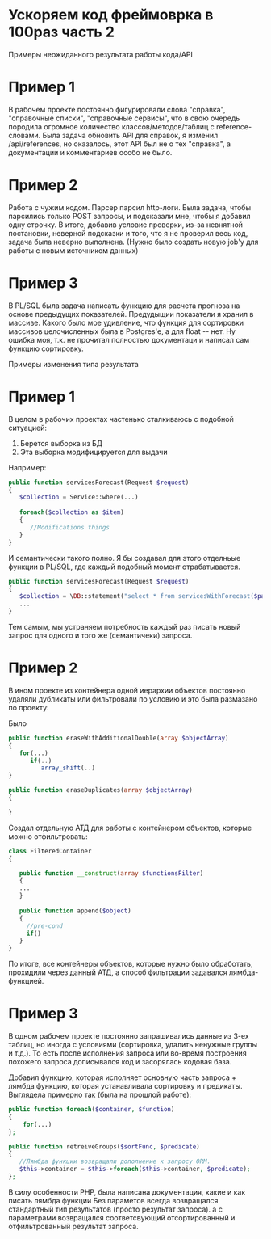 # Ускоряем код фреймоврка в 100раз часть 2 

Примеры неожиданного результата работы кода/API

# Пример 1

В рабочем проекте постоянно фигурировали слова "справка", "справочные списки", "справочные сервисы", что в свою очередь породила огромное количество классов/методов/таблиц
с reference-словами. 
Была задача обновить API для справок, я изменил /api/references, но оказалось, этот API был не о тех "справка", а документации и комментариев особо не было.

# Пример 2 

Работа с чужим кодом. Парсер парсил http-логи. Была задача, чтобы парсились только POST запросы, и подсказали мне, чтобы я добавил одну строчку.
В итоге, добавив условие проверки, из-за невнятной постановки, неверной подсказки и того, что я не проверил весь код, задача была неверно выполнена.
(Нужно было создать новую job'y для работы с  новым источником данных)

# Пример 3

В PL/SQL была задача написать функцию для расчета прогноза на основе предыдущих показателей. Предудыщии показатели я хранил в массиве. Какого было мое удивление, что
функция для сортировки массивов целочисленных была в Postgres'e, а для float -- нет. Ну ошибка моя, т.к. не прочитал полностью документаци и написал сам функцию сортировку.


Примеры изменения типа результата

# Пример 1

В целом в рабочих проектах частенько сталкиваюсь с подобной ситуацией:
1) Берется выборка из БД
2) Эта выборка модифицируется для выдачи

Например:

```php
public function servicesForecast(Request $request)
{
   $collection = Service::where(...)
   
   foreach($collection as $item)
   {
      //Modifications things 
   }
} 
```

И семантически такого полно. Я бы создавал для этого отделньые функции в PL/SQL, где каждый подобный момент отрабатывается.

```php
public function servicesForecast(Request $request)
{
   $collection = \DB::statement("select * from servicesWithForecast($params)");
   ...
} 
```

Тем самым, мы устраняем потребность каждый раз писать новый запрос для одного и того же (семантичеки) запроса. 

# Пример 2 

В ином проекте из контейнера одной иерархии объектов постоянно удаляли дубликаты или фильтровали по условию и это была размазано по проекту:

Было
```php
public function eraseWithAdditionalDouble(array $objectArray)
{
   for(...)
      if(..)
         array_shift(..)
}

public function eraseDuplicates(array $objectArray)
{

}
```

Создал отдельную АТД для работы с контейнером объектов, которые можно отфильтровать:

```php
class FilteredContainer
{

   public function __construct(array $functionsFilter)
   {
   ...
   }
   
   public function append($object)
   {
     //pre-cond
     if()
   }
}
```
По итоге, все контейнеры объектов, которые нужно было обработать, прохидили через данный АТД, а способ фильтрации задавался лямбда-функцией.

# Пример 3

В одном рабочем проекте постоянно запрашивались данные из 3-ех таблиц, но иногда с условиями (сортировка, удалить ненужные группы и т.д.). То есть после исполнения
запроса или во-время построения похожего запроса дописывался код и засорялась кодовая база.

Добавил функцию, которая исполняет основную часть запроса + лямбда функцию, которая устанавливала сортировку и предикаты. Выглядела примерно так (была на прошлой работе):

```php
public function foreach($container, $function)
{
    for(...)
};

public function retreiveGroups($sortFunc, $predicate)
{
   //Лямбда функции возвращали дополнение к запросу ORM.
   $this->container = $this->foreach($this->container, $predicate);
};
```
В силу особенности PHP, была написана документация, какие и как писать лямбда функции
Без параметов всегда возвращался стандартный тип результатов (просто результат запроса). а с параметрами возвращался соответсвующий отсортированный и отфильтрованный результат запроса.
